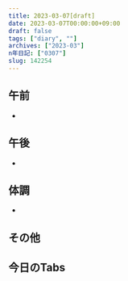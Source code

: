 ```yaml
---
title: 2023-03-07[draft]
date: 2023-03-07T00:00:00+09:00
draft: false
tags: ["diary", ""]
archives: ["2023-03"]
n年日記: ["0307"]
slug: 142254
---
```

## 午前
- 
## 午後
- 
## 体調
- 
## その他
## 今日のTabs